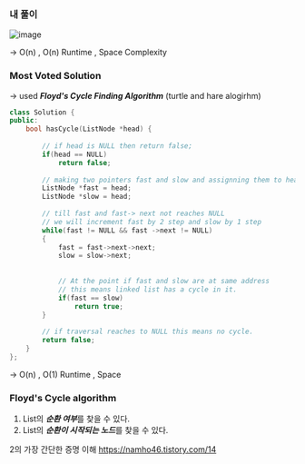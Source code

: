 ### 내 풀이
![image](https://user-images.githubusercontent.com/70446214/164779601-3c3352e5-a482-4377-81fd-f38eac6891ed.png)

-> O(n) , O(n) Runtime , Space Complexity

### Most Voted Solution 
-> used ***Floyd's Cycle Finding Algorithm*** (turtle and hare alogirhm)
```cpp
class Solution {
public:
    bool hasCycle(ListNode *head) {
	
		// if head is NULL then return false;
        if(head == NULL)
            return false;
        
		// making two pointers fast and slow and assignning them to head
        ListNode *fast = head;
        ListNode *slow = head;
        
		// till fast and fast-> next not reaches NULL
		// we will increment fast by 2 step and slow by 1 step
        while(fast != NULL && fast ->next != NULL)
        {
            fast = fast->next->next;
            slow = slow->next;
            
			
			// At the point if fast and slow are at same address
			// this means linked list has a cycle in it.
            if(fast == slow)
                return true;
        }
        
		// if traversal reaches to NULL this means no cycle.
        return false;
    }
};
```

-> O(n) , O(1) Runtime , Space

### Floyd's Cycle algorithm

1. List의 ***순환 여부***를 찾을 수 있다.
2. List의 ***순환이 시작되는 노드***를 찾을 수 있다.

2의 가장 간단한 증명 이해 https://namho46.tistory.com/14
